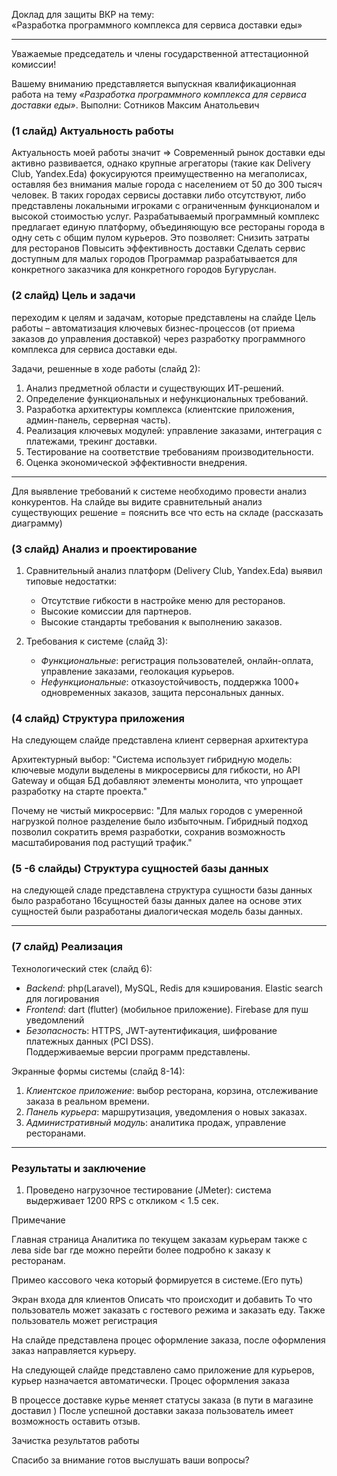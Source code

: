 Доклад для защиты ВКР на тему:  
«Разработка программного комплекса для сервиса доставки еды»  

---

Уважаемые председатель и члены государственной аттестационной комиссии!  

Вашему вниманию представляется выпускная квалификационная работа на тему *«Разработка программного комплекса для сервиса доставки еды»*. Выполни: Сотников Максим Анатольевич 

###  (1 слайд) Актуальность работы  
Актуальность моей работы  значит => Современный рынок доставки еды активно развивается, однако крупные агрегаторы (такие как Delivery Club, Yandex.Eda) фокусируются преимущественно на мегаполисах, оставляя без внимания малые города с населением от 50 до 300 тысяч человек. В таких городах сервисы доставки либо отсутствуют, либо представлены локальными игроками с ограниченным функционалом и высокой стоимостью услуг.
Разрабатываемый программный комплекс предлагает единую платформу, объединяющую все рестораны города в одну сеть с общим пулом курьеров. Это позволяет:
Снизить затраты для ресторанов
Повысить эффективность доставки
Сделать сервис доступным для малых городов 
Программар разрабатывается для конкретного заказчика для конкретного городов Бугуруслан.
### (2 слайд) Цель и задачи   
переходим к целям и задачам, которые представлены на слайде
Цель работы – автоматизация ключевых бизнес-процессов (от приема заказов до управления доставкой) через разработку программного комплекса для сервиса доставки еды.  

Задачи, решенные в ходе работы (слайд 2):  
1. Анализ предметной области и существующих ИТ-решений.  
2. Определение функциональных и нефункциональных требований.  
3. Разработка архитектуры комплекса (клиентские приложения, админ-панель, серверная часть).  
4. Реализация ключевых модулей: управление заказами, интеграция с платежами, трекинг доставки.  
5. Тестирование на соответствие требованиям производительности.  
6. Оценка экономической эффективности внедрения.  

---
Для выявление требований к системе необходимо провести анализ конкурентов. На слайде вы видите сравнительный анализ существующих решение = пояснить все что есть на складе (рассказать диаграмму)


### (3 слайд) Анализ и проектирование  
1. Сравнительный анализ платформ (Delivery Club, Yandex.Eda) выявил типовые недостатки:  
   - Отсутствие гибкости в настройке меню для ресторанов.  
   - Высокие комиссии для партнеров. 
   - Высокие стандарты требования к выполнению заказов.

2. Требования к системе (слайд 3):  
   - *Функциональные*: регистрация пользователей, онлайн-оплата, управление заказами, геолокация курьеров.  
   - *Нефункциональные*: отказоустойчивость, поддержка 1000+ одновременных заказов, защита персональных данных.  

### (4 слайд) Структура приложения
На следующем слайде представлена клиент серверная архитектура 


Архитектурный выбор:
"Система использует гибридную модель: ключевые модули выделены в микросервисы для гибкости, но API Gateway и общая БД добавляют элементы монолита, что упрощает разработку на старте проекта."

Почему не чистый микросервис:
"Для малых городов с умеренной нагрузкой полное разделение было избыточным. Гибридный подход позволил сократить время разработки, сохранив возможность масштабирования под растущий трафик."
### (5 -6 слайды) Структура сущностей базы данных
на следующей сладе представлена структура сущности базы данных было разработано 16сущностей базы данных далее на основе этих сущностей были разработаны диалогическая модель базы данных.

---

### (7 слайд) Реализация  
Технологический стек (слайд 6):  
- *Backend*: php(Laravel), MySQL, Redis для кэширования. Elastic search для логирования 
- *Frontend*: dart (flutter) (мобильное приложение).  Firebase для пуш уведомлений 
- *Безопасность*: HTTPS, JWT-аутентификация, шифрование платежных данных (PCI DSS).  
  Поддерживаемые версии программ представлены.

Экранные формы системы (слайд 8-14):  
1. *Клиентское приложение*: выбор ресторана, корзина, отслеживание заказа в реальном времени.  
2. *Панель курьера*: маршрутизация, уведомления о новых заказах.  
3. *Административный модуль*: аналитика продаж, управление ресторанами.  

---

### Результаты и заключение  
1. Проведено нагрузочное тестирование (JMeter): система выдерживает 1200 RPS с откликом < 1.5 сек.

Примечание 

Главная страница 
Аналитика по текущем заказам курьерам также с лева side bar  где можно перейти более подробно к заказу к ресторанам.

Примео кассового чека который формируется в системе.(Его путь)


Экран входа для клиентов
Описать что происходит и добавить 
То что пользователь может заказать с гостевого режима и заказать еду.
Также пользователь может регистрация 


На слайде представлена процес оформление заказа, после оформления заказ направляется курьеру.



На следующей слайде представлено само приложение для курьеров, курьер назначается автоматически.
Процес оформления заказа 

В процессе доставке курье меняет статусы заказа (в пути в магазине доставил )
После успешной доставки заказа пользователь имеет возможность оставить отзыв.

Зачистка результатов работы 

Спасибо за внимание готов выслушать ваши вопросы?